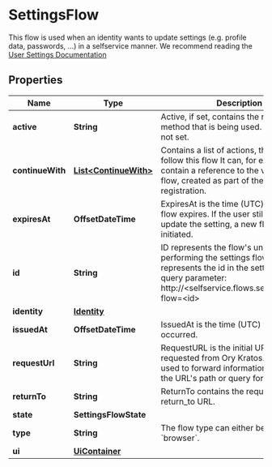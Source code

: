 

# SettingsFlow

This flow is used when an identity wants to update settings (e.g. profile data, passwords, ...) in a selfservice manner.  We recommend reading the [User Settings Documentation](../self-service/flows/user-settings)

## Properties

| Name | Type | Description | Notes |
|------------ | ------------- | ------------- | -------------|
|**active** | **String** | Active, if set, contains the registration method that is being used. It is initially not set. |  [optional] |
|**continueWith** | [**List&lt;ContinueWith&gt;**](ContinueWith.md) | Contains a list of actions, that could follow this flow  It can, for example, contain a reference to the verification flow, created as part of the user&#39;s registration. |  [optional] |
|**expiresAt** | **OffsetDateTime** | ExpiresAt is the time (UTC) when the flow expires. If the user still wishes to update the setting, a new flow has to be initiated. |  |
|**id** | **String** | ID represents the flow&#39;s unique ID. When performing the settings flow, this represents the id in the settings ui&#39;s query parameter: http://&lt;selfservice.flows.settings.ui_url&gt;?flow&#x3D;&lt;id&gt; |  |
|**identity** | [**Identity**](Identity.md) |  |  |
|**issuedAt** | **OffsetDateTime** | IssuedAt is the time (UTC) when the flow occurred. |  |
|**requestUrl** | **String** | RequestURL is the initial URL that was requested from Ory Kratos. It can be used to forward information contained in the URL&#39;s path or query for example. |  |
|**returnTo** | **String** | ReturnTo contains the requested return_to URL. |  [optional] |
|**state** | **SettingsFlowState** |  |  |
|**type** | **String** | The flow type can either be &#x60;api&#x60; or &#x60;browser&#x60;. |  |
|**ui** | [**UiContainer**](UiContainer.md) |  |  |



